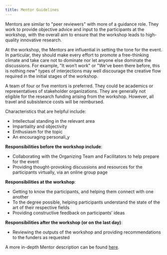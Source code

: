 ```yaml
---
title: Mentor Guidelines
---
```

Mentors are similar to "peer reviewers" with more of a guidance role. They work to provide objective advice and input to the participants at the workshop, with the overall aim to ensure that the workshop leads to high-quality innovative research.

At the workshop, the Mentors are influential in setting the tone for the event. In particular, they should make every effort to promote a free-thinking climate and take care not to dominate nor let anyone else dominate the discussions. For example, "It won’t work" or "We've been there before, this is nothing new" types of interjections may well discourage the creative flow required in the initial stages of the workshop.

A team of four or five mentors is preferred. They could be academics or representatives of stakeholder organizations. They are generally not eligible for the research funding arising from the workshop. However, all travel and subsistence costs will be reimbursed.

Characteristics that are helpful include:
* Intellectual standing in the relevant area
* Impartiality and objectivity
* Enthusiasm for the topic
* An encouraging personali_y

__Responsibilities before the workshop include__:
* Collaborating with the Organizing Team and Facilitators to help prepare for the event
* Providing thought-provoking discussions and resources for the participants virtually, via an online group page

__Responsibilities at the workshop__:
* Getting to know the participants, and helping them connect with one another
* To the degree possible, helping participants understand the state of the art of their respective fields
* Providing constructive feedback on participants’ ideas

__Responsibilities after the workshop (or on the last day)__:
* Reviewing the outputs of the workshop and providing recommendations to the funders as requested

A more in-depth Mentor description can be found [here](https://knowinnovation.com/connect-and-catalyze/).